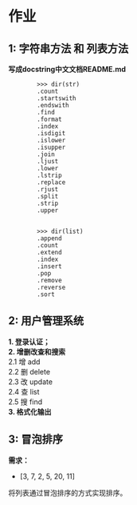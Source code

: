 作业  
===================================
1: 字符串方法 和 列表方法  
--------
**写成docstring中文文档README.md**  
```
        >>> dir(str)  
        .count  
        .startswith  
        .endswith  
        .find  
        .format  
        .index  
        .isdigit  
        .islower  
        .isupper  
        .join  
        .ljust  
        .lower  
        .lstrip  
        .replace  
        .rjust  
        .split  
        .strip  
        .upper    


        >>> dir(list)      
        .append  
        .count  
        .extend  
        .index  
        .insert  
        .pop  
        .remove  
        .reverse  
        .sort  
```
2: 用户管理系统  
-------
**1. 登录认证；**  
**2. 增删改查和搜索**  
    2.1 增 add  
    2.2 删 delete  
    2.3 改 update  
    2.4 查 list  
    2.5 搜 find  
**3. 格式化输出**     
  
3: 冒泡排序  
------------------
**需求：**  
- [3, 7, 2, 5, 20, 11]  

将列表通过冒泡排序的方式实现排序。
